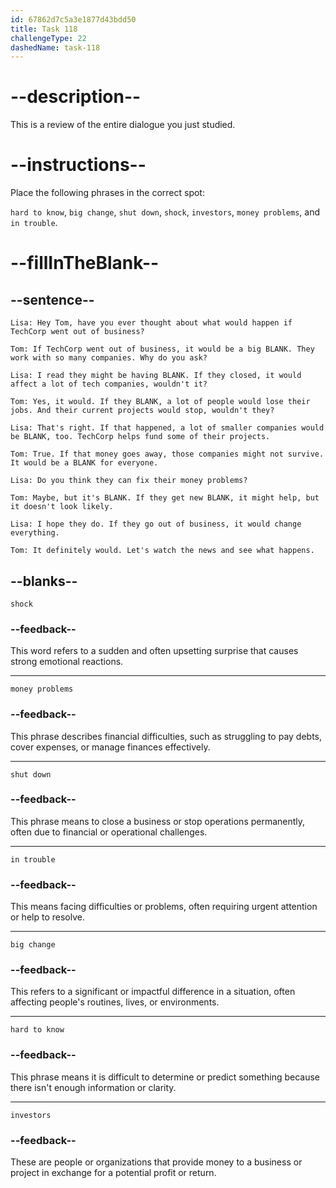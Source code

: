 ```yaml
---
id: 67862d7c5a3e1877d43bdd50
title: Task 118
challengeType: 22
dashedName: task-118
---
```


<!-- REVIEW -->

# --description--

This is a review of the entire dialogue you just studied.

# --instructions--

Place the following phrases in the correct spot:

`hard to know`, `big change`, `shut down`, `shock`, `investors`, `money problems`, and `in trouble`.

# --fillInTheBlank--

## --sentence--

`Lisa: Hey Tom, have you ever thought about what would happen if TechCorp went out of business?`

`Tom: If TechCorp went out of business, it would be a big BLANK. They work with so many companies. Why do you ask?`

`Lisa: I read they might be having BLANK. If they closed, it would affect a lot of tech companies, wouldn't it?`

`Tom: Yes, it would. If they BLANK, a lot of people would lose their jobs. And their current projects would stop, wouldn't they?`

`Lisa: That's right. If that happened, a lot of smaller companies would be BLANK, too. TechCorp helps fund some of their projects.`

`Tom: True. If that money goes away, those companies might not survive. It would be a BLANK for everyone.`

`Lisa: Do you think they can fix their money problems?`

`Tom: Maybe, but it's BLANK. If they get new BLANK, it might help, but it doesn't look likely.`

`Lisa: I hope they do. If they go out of business, it would change everything.`

`Tom: It definitely would. Let's watch the news and see what happens.`

## --blanks--

`shock`

### --feedback--

This word refers to a sudden and often upsetting surprise that causes strong emotional reactions.

---

`money problems`

### --feedback--

This phrase describes financial difficulties, such as struggling to pay debts, cover expenses, or manage finances effectively.

---

`shut down`

### --feedback--

This phrase means to close a business or stop operations permanently, often due to financial or operational challenges.

---

`in trouble`

### --feedback--

This means facing difficulties or problems, often requiring urgent attention or help to resolve.

---

`big change`

### --feedback--

This refers to a significant or impactful difference in a situation, often affecting people's routines, lives, or environments.

---

`hard to know`

### --feedback--

This phrase means it is difficult to determine or predict something because there isn't enough information or clarity.

---

`investors`

### --feedback--

These are people or organizations that provide money to a business or project in exchange for a potential profit or return.
